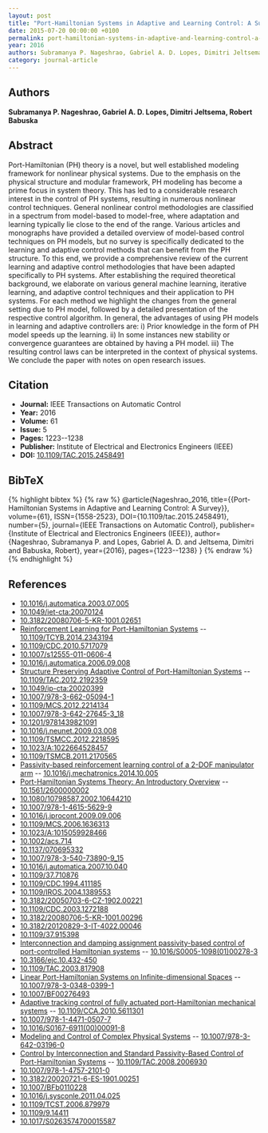 ```yaml
---
layout: post
title: "Port-Hamiltonian Systems in Adaptive and Learning Control: A Survey"
date: 2015-07-20 00:00:00 +0100
permalink: port-hamiltonian-systems-in-adaptive-and-learning-control-a-survey
year: 2016
authors: Subramanya P. Nageshrao, Gabriel A. D. Lopes, Dimitri Jeltsema, Robert Babuska
category: journal-article
---
```

 
## Authors
**Subramanya P. Nageshrao, Gabriel A. D. Lopes, Dimitri Jeltsema, Robert Babuska**
 
## Abstract
Port-Hamiltonian (PH) theory is a novel, but well established modeling framework for nonlinear physical systems. Due to the emphasis on the physical structure and modular framework, PH modeling has become a prime focus in system theory. This has led to a considerable research interest in the control of PH systems, resulting in numerous nonlinear control techniques. General nonlinear control methodologies are classified in a spectrum from model-based to model-free, where adaptation and learning typically lie close to the end of the range. Various articles and monographs have provided a detailed overview of model-based control techniques on PH models, but no survey is specifically dedicated to the learning and adaptive control methods that can benefit from the PH structure. To this end, we provide a comprehensive review of the current learning and adaptive control methodologies that have been adapted specifically to PH systems. After establishing the required theoretical background, we elaborate on various general machine learning, iterative learning, and adaptive control techniques and their application to PH systems. For each method we highlight the changes from the general setting due to PH model, followed by a detailed presentation of the respective control algorithm. In general, the advantages of using PH models in learning and adaptive controllers are: i) Prior knowledge in the form of PH model speeds up the learning. ii) In some instances new stability or convergence guarantees are obtained by having a PH model. iii) The resulting control laws can be interpreted in the context of physical systems. We conclude the paper with notes on open research issues.
 
## Citation
- **Journal:** IEEE Transactions on Automatic Control
- **Year:** 2016
- **Volume:** 61
- **Issue:** 5
- **Pages:** 1223--1238
- **Publisher:** Institute of Electrical and Electronics Engineers (IEEE)
- **DOI:** [10.1109/TAC.2015.2458491](https://doi.org/10.1109/TAC.2015.2458491)
 
## BibTeX
{% highlight bibtex %}
{% raw %}
@article{Nageshrao_2016,
  title={{Port-Hamiltonian Systems in Adaptive and Learning Control: A Survey}},
  volume={61},
  ISSN={1558-2523},
  DOI={10.1109/tac.2015.2458491},
  number={5},
  journal={IEEE Transactions on Automatic Control},
  publisher={Institute of Electrical and Electronics Engineers (IEEE)},
  author={Nageshrao, Subramanya P. and Lopes, Gabriel A. D. and Jeltsema, Dimitri and Babuska, Robert},
  year={2016},
  pages={1223--1238}
}
{% endraw %}
{% endhighlight %}
 
## References
- [10.1016/j.automatica.2003.07.005](https://doi.org/10.1016/j.automatica.2003.07.005)
- [10.1049/iet-cta:20070124](https://doi.org/10.1049/iet-cta:20070124)
- [10.3182/20080706-5-KR-1001.02651](https://doi.org/10.3182/20080706-5-KR-1001.02651)
- [Reinforcement Learning for Port-Hamiltonian Systems](reinforcement-learning-for-port-hamiltonian-systems) -- [10.1109/TCYB.2014.2343194](https://doi.org/10.1109/TCYB.2014.2343194)
- [10.1109/CDC.2010.5717079](https://doi.org/10.1109/CDC.2010.5717079)
- [10.1007/s12555-011-0606-4](https://doi.org/10.1007/s12555-011-0606-4)
- [10.1016/j.automatica.2006.09.008](https://doi.org/10.1016/j.automatica.2006.09.008)
- [Structure Preserving Adaptive Control of Port-Hamiltonian Systems](structure-preserving-adaptive-control-of-port-hamiltonian-systems) -- [10.1109/TAC.2012.2192359](https://doi.org/10.1109/TAC.2012.2192359)
- [10.1049/ip-cta:20020399](https://doi.org/10.1049/ip-cta:20020399)
- [10.1007/978-3-662-05094-1](https://doi.org/10.1007/978-3-662-05094-1)
- [10.1109/MCS.2012.2214134](https://doi.org/10.1109/MCS.2012.2214134)
- [10.1007/978-3-642-27645-3_18](https://doi.org/10.1007/978-3-642-27645-3_18)
- [10.1201/9781439821091](https://doi.org/10.1201/9781439821091)
- [10.1016/j.neunet.2009.03.008](https://doi.org/10.1016/j.neunet.2009.03.008)
- [10.1109/TSMCC.2012.2218595](https://doi.org/10.1109/TSMCC.2012.2218595)
- [10.1023/A:1022664528457](https://doi.org/10.1023/A:1022664528457)
- [10.1109/TSMCB.2011.2170565](https://doi.org/10.1109/TSMCB.2011.2170565)
- [Passivity-based reinforcement learning control of a 2-DOF manipulator arm](passivity-based-reinforcement-learning-control-of-a-2-dof-manipulator-arm) -- [10.1016/j.mechatronics.2014.10.005](https://doi.org/10.1016/j.mechatronics.2014.10.005)
- [Port-Hamiltonian Systems Theory: An Introductory Overview](port-hamiltonian-systems-theory-an-introductory-overview-journal) -- [10.1561/2600000002](https://doi.org/10.1561/2600000002)
- [10.1080/10798587.2002.10644210](https://doi.org/10.1080/10798587.2002.10644210)
- [10.1007/978-1-4615-5629-9](https://doi.org/10.1007/978-1-4615-5629-9)
- [10.1016/j.jprocont.2009.09.006](https://doi.org/10.1016/j.jprocont.2009.09.006)
- [10.1109/MCS.2006.1636313](https://doi.org/10.1109/MCS.2006.1636313)
- [10.1023/A:1015059928466](https://doi.org/10.1023/A:1015059928466)
- [10.1002/acs.714](https://doi.org/10.1002/acs.714)
- [10.1137/070695332](https://doi.org/10.1137/070695332)
- [10.1007/978-3-540-73890-9_15](https://doi.org/10.1007/978-3-540-73890-9_15)
- [10.1016/j.automatica.2007.10.040](https://doi.org/10.1016/j.automatica.2007.10.040)
- [10.1109/37.710876](https://doi.org/10.1109/37.710876)
- [10.1109/CDC.1994.411185](https://doi.org/10.1109/CDC.1994.411185)
- [10.1109/IROS.2004.1389553](https://doi.org/10.1109/IROS.2004.1389553)
- [10.3182/20050703-6-CZ-1902.00221](https://doi.org/10.3182/20050703-6-CZ-1902.00221)
- [10.1109/CDC.2003.1272188](https://doi.org/10.1109/CDC.2003.1272188)
- [10.3182/20080706-5-KR-1001.00296](https://doi.org/10.3182/20080706-5-KR-1001.00296)
- [10.3182/20120829-3-IT-4022.00046](https://doi.org/10.3182/20120829-3-IT-4022.00046)
- [10.1109/37.915398](https://doi.org/10.1109/37.915398)
- [Interconnection and damping assignment passivity-based control of port-controlled Hamiltonian systems](interconnection-and-damping-assignment-passivity-based-control-of-port-controlled-hamiltonian-systems) -- [10.1016/S0005-1098(01)00278-3](https://doi.org/10.1016/S0005-1098(01)00278-3)
- [10.3166/ejc.10.432-450](https://doi.org/10.3166/ejc.10.432-450)
- [10.1109/TAC.2003.817908](https://doi.org/10.1109/TAC.2003.817908)
- [Linear Port-Hamiltonian Systems on Infinite-dimensional Spaces](linear-port-hamiltonian-systems-on-infinite-dimensional-spaces) -- [10.1007/978-3-0348-0399-1](https://doi.org/10.1007/978-3-0348-0399-1)
- [10.1007/BF00276493](https://doi.org/10.1007/BF00276493)
- [Adaptive tracking control of fully actuated port-Hamiltonian mechanical systems](adaptive-tracking-control-of-fully-actuated-port-hamiltonian-mechanical-systems) -- [10.1109/CCA.2010.5611301](https://doi.org/10.1109/CCA.2010.5611301)
- [10.1007/978-1-4471-0507-7](https://doi.org/10.1007/978-1-4471-0507-7)
- [10.1016/S0167-6911(00)00091-8](https://doi.org/10.1016/S0167-6911(00)00091-8)
- [Modeling and Control of Complex Physical Systems](modeling-and-control-of-complex-physical-systems) -- [10.1007/978-3-642-03196-0](https://doi.org/10.1007/978-3-642-03196-0)
- [Control by Interconnection and Standard Passivity-Based Control of Port-Hamiltonian Systems](control-by-interconnection-and-standard-passivity-based-control-of-port-hamiltonian-systems) -- [10.1109/TAC.2008.2006930](https://doi.org/10.1109/TAC.2008.2006930)
- [10.1007/978-1-4757-2101-0](https://doi.org/10.1007/978-1-4757-2101-0)
- [10.3182/20020721-6-ES-1901.00251](https://doi.org/10.3182/20020721-6-ES-1901.00251)
- [10.1007/BFb0110228](https://doi.org/10.1007/BFb0110228)
- [10.1016/j.sysconle.2011.04.025](https://doi.org/10.1016/j.sysconle.2011.04.025)
- [10.1109/TCST.2006.879979](https://doi.org/10.1109/TCST.2006.879979)
- [10.1109/9.14411](https://doi.org/10.1109/9.14411)
- [10.1017/S0263574700015587](https://doi.org/10.1017/S0263574700015587)

